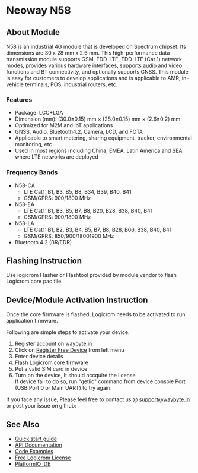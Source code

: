 # Neoway N58

## About Module

N58 is an industrial 4G module that is developed on Spectrum chipset. Its dimensions are 30 x 28 mm x 2.6 mm. This high-performance data transmission module supports GSM, FDD-LTE, TDD-LTE (Cat 1) network modes, provides various hardware interfaces, supports audio and video functions and BT connectivity, and optionally supports GNSS. This module is easy for customers to develop applications and is applicable to AMR, in-vehicle terminals, POS, industrial routers, etc.

### Features

* Package: LCC+LGA 
* Dimension (mm): (30.0±0.15) mm × (28.0±0.15) mm × (2.6±0.2) mm
* Optimized for M2M and IoT applications
* GNSS, Audio, Bluetooth4.2, Camera, LCD, and FOTA
* Applicable to smart metering, sharing equipment, tracker, environmental monitoring, etc
* Used in most regions including China, EMEA, Latin America and SEA where LTE networks are deployed

### Frequency Bands

* N58-CA
  * LTE Cat1: B1, B3, B5, B8, B34, B39, B40, B41
  * GSM/GPRS: 900/1800 MHz
* N58-EA
  * LTE Cat1: B1, B3, B5, B7, B8, B20, B28, B38, B40, B41
  * GSM/GPRS: 900/1800 MHz
* N58-LA
  * LTE Cat1: B1, B2, B3, B4, B5, B7, B8, B28, B66, B38, B40, B41
  * GSM/GPRS: 850/900/18001900 MHz
* Bluetooth 4.2 (BR/EDR)

## Flashing Instruction

Use logicrom Flasher or Flashtool provided by module vendor to flash Logicrom core pac file.

## Device/Module Activation Instruction

Once the core firmware is flashed, Logicrom needs to be activated to run application firmware.

Following are simple steps to activate your device.

1. Register account on [waybyte.in](https://waybyte.in/register)
2. Click on [Register Free Device](https://waybyte.in/devices/register) from left menu
3. Enter device details
4. Flash Logicrom core firmware
5. Put a valid SIM card in device
6. Turn on the device, It should accquire the license\
   If device fail to do so, run "getlic" command from device console Port (USB Port 0 or Main UART) to try again.

If you face any issue, Please feel free to contact us @ support@waybyte.in or post your issue on github:

## See Also

* [Quick start guide](https://docs.logicrom.com/en/latest/book/quick_start.html)
* [API Documentation](https://docs.logicrom.com/en/latest/)
* [Code Examples](https://github.com/waybyte/platform-logicrom/tree/master/examples)
* [Free Logicrom License](https://waybyte.in/devices/register)
* [PlatformIO IDE](https://platformio.org/platformio-ide)

